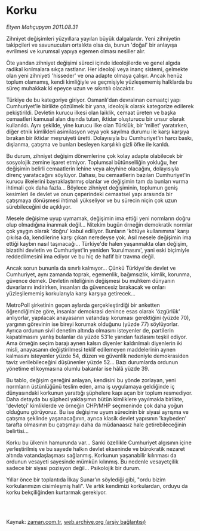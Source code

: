 # Korku

*Etyen Mahçupyan 2011.08.31*

<td class="columnist-detail">
<p>Zihniyet değişimleri yüzyıllara yayılan büyük dalgalardır. Yeni zihniyetin takipçileri ve savunucuları ortalıkta olsa da, bunun 'doğal' bir anlayışa evrilmesi ve kurumsal yapıya egemen olması nesiller alır.</p>
<p>
<div id="haberMetinDiv">
<p>Öte yandan zihniyet değişimi süreci içinde ideolojilerde ve genel algıda radikal kırılmalara sıkça rastlanır. Her ideoloji veya inanç sistemi, gelmekte olan yeni zihniyeti 'hisseder' ve ona adapte olmaya çalışır. Ancak henüz toplum olamamış, kendi kimliğiyle ve geçmişiyle yüzleşememiş halklarda bu süreç muhakkak ki epeyce uzun ve sıkıntılı olacaktır. 
<p>Türkiye de bu kategoriye giriyor. Osmanlı'dan devralınan cemaatçi yapı Cumhuriyet'le birlikte çözülmek bir yana, ideolojik olarak kategorize edilerek pekiştirildi. Devletin kurucu ilkesi olan laiklik, cemaat üreten ve başka cemaatleri kamusal alan dışında tutan, iktidar oluşturucu bir unsur olarak kullanıldı. Aynı şekilde, yine kurucu ilke olan Türklük, bir 'millet' yaratırken, diğer etnik kimlikleri asimilasyon veya yok sayılma durumu ile karşı karşıya bırakan bir iktidar meşruiyeti üretti. Dolayısıyla bu Cumhuriyet'in harcı baskı, dışlanma, çatışma ve bunları besleyen karşılıklı gizli öfke ile karıldı. 
<p>Bu durum, zihniyet değişim dönemlerine çok kolay adapte olabilecek bir sosyolojik zemine işaret etmiyor. Toplumsal bütünselliğin yokluğu, her değişimin belirli cemaatlerin lehine veya aleyhine olacağını, dolayısıyla direnç yaratacağını söylüyor. Dahası, bu cemaatlerin bazıları Cumhuriyet'in kurucu ilkelerini bayraklaştırmış olanlar ve değişimin tam da bunları vurma ihtimali çok daha fazla... Böylece zihniyet değişiminin, toplumun geniş kesimleri ile devlet ve onun çeperindeki cemaatsel yapı arasında bir çatışmaya dönüşmesi ihtimali yükseliyor ve bu sürecin niçin çok uzun sürebileceğini de açıklıyor. 
<p>Mesele değişime uyup uymamak, değişimin ima ettiği yeni normların doğru olup olmadığına inanmak değil... Nitekim bugün örneğin demokratik normlar çok yaygın olarak 'doğru' kabul ediliyor. Bunların 'kötüye kullanımına' karşı çıkılsa da, kendilerine karşı çıkan neredeyse yok. Asıl mesele değişimin ima ettiği kaybın nasıl taşınacağı... Türkiye'de halen yaşanmakta olan değişim, bizatihi devletin ve Cumhuriyet'in yeniden 'kurulmasını', yani eski biçimiyle reddedilmesini ima ediyor ve bu hiç de hafif bir travma değil. 
<p>Ancak sorun bununla da sınırlı kalmıyor... Çünkü Türkiye'de devlet ve Cumhuriyet, aynı zamanda toprak, egemenlik, bağımsızlık, kimlik, korunma, güvence demek. Devletin niteliğinin değişmesi bu muhkem dünyanın duvarlarını indirirken, insanları da güvencesiz bırakacak ve onları yüzleşilememiş korkularıyla karşı karşıya getirecek... 
<p>MetroPoll şirketinin geçen aylarda gerçekleştirdiği bir anketten öğrendiğimize göre, insanlar demokrasi denince esas olarak 'özgürlük' anlıyorlar, yapılacak anayasanın vatandaşı koruması gerektiğini (yüzde 70), yargının görevinin ise bireyi korumak olduğunu (yüzde 77) söylüyorlar. Ayrıca ordunun sivil denetim altında olmasını isteyenler de, partilerin kapatılmasını yanlış bulanlar da yüzde 53'le yarıdan fazlasını teşkil ediyor. Ama örneğin seçim barajı aynen kalsın diyenler kaldırılmalı diyenlerin iki misli, anayasanın değiştirilmesi teklif edilemeyen maddelerinin aynen kalmasını isteyenler yüzde 54, düzen ve güvenlik nedeniyle demokrasiden taviz verilebileceğini düşünenler yüzde 52... Bazı durumlarda ordunun yönetime el koymasına olumlu bakanlar ise hâlâ yüzde 39. 
<p>Bu tablo, değişim gereğini anlayan, kendisini bu yönde zorlayan, yeni normların üstünlüğünü teslim eden, ama iş uygulamaya geldiğinde iç dünyasındaki korkunun yarattığı şüphelere kapı açan bir toplum resmediyor. Daha detayda bu şüpheci yaklaşımın bütün kimliklere yayılmakla birlikte, 'devletçi' kimliklerde ve örneğin CHP/MHP seçmeninde çok daha yoğun olduğunu görüyoruz. Bu ise değişime uyum sürecinin bir siyasi ayrışma ve çatışma şeklinde yaşanacağının, ayrıca klasik devlet yapısının 'kaybeden' tarafta olmasının bu çatışmayı daha da müdanaasız hale getirebileceğinin belirtisi... 
<p>Korku bu ülkenin hamurunda var... Sanki özellikle Cumhuriyet algısının içine yerleştirilmiş ve bu sayede halkın devlet ekseninde ve bürokratik nezaret altında vatandaşlaşması sağlanmış. Korkunun yaşanabilir kılınması da ordunun vesayeti sayesinde mümkün kılınmış. Bu nedenle vesayetçilik sadece bir siyasi pozisyon değil... Psikolojik bir durum. 
<p>Yıllar önce bir toplantıda İlkay Sunar'ın söylediği gibi, "ordu bizim korkularımızın cisimleşmiş hali". Ve artık kendimizi korkulardan, orduyu da korku bekçiliğinden kurtarmak gerekiyor.</p></p></p></p></p></p></p></p></p></div>
</p>


<p><br>
		 </br></p></td>

Kaynak: [zaman.com.tr](http://zaman.com.tr/yazar.do?yazino=1174847), [web.archive.org (arşiv bağlantısı)](http://web.archive.org/web/20111228023449/http://zaman.com.tr/yazar.do?yazino=1174847)
